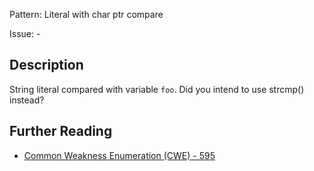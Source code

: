 Pattern: Literal with char ptr compare

Issue: -

## Description

String literal compared with variable `foo`. Did you intend to use strcmp() instead?

## Further Reading

* [Common Weakness Enumeration (CWE) - 595](https://cwe.mitre.org/data/definitions/595.html)